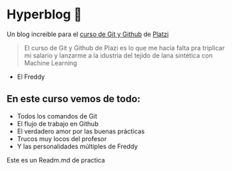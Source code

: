 # Hyperblog 💚
Un blog increible para el [curso de Git y Github](https://platzi.com/cursos/git-github/ "curso de Git y Github") de [Platzi](https://platzi.com/ "Platzi")

> El curso de Git y Github de Plazi es lo que me hacía falta pra triplicar mi salario y lanzarme a la idustria del tejido de lana sintética con Machine Learning
- El Freddy

## En este curso vemos de todo:
- Todos los comandos de Git
- El flujo de trabajo en Github
- El verdadero amor por las buenas prácticas
- Trucos muy locos del profesor
- Y las personalidades múltiples de Freddy

Este es un Readm.md de practica
